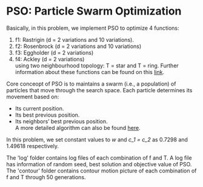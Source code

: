 # PSO: Particle Swarm Optimization

Basically, in this problem, we implement PSO to optimize 4 functions:
1. f1: Rastrigin (d = 2 variations and 10 variations).
2. f2: Rosenbrock (d = 2 variations and 10 variations)
3. f3: Eggholder (d = 2 variations)
4. f4: Ackley (d = 2 variations)\
using two neighbourhood topology: T = star and T = ring.
Further information about these functions can be found on this [link](https://en.wikipedia.org/wiki/Test_functions_for_optimization).

Core conceopt of PSO is to maintains a swarm (i.e., a population) of particles that move through the search space. Each particle determines its movement based on:
* Its current position.
* Its best previous position.
* Its neighbors’ best previous position.\
A more detailed algorithm can also be found [here](https://en.wikipedia.org/wiki/Particle_swarm_optimization#Algorithm).

In this problem, we set constant values to *w* and *c_1 = c_2* as 0.7298 and 1.49618 respectively.

The 'log' folder contains log files of each combination of f and T. A log file has information of random seed, best solution and objective value of PSO.\
The 'contour' folder contains contour motion picture of each combination of f and T through 50 generations.
